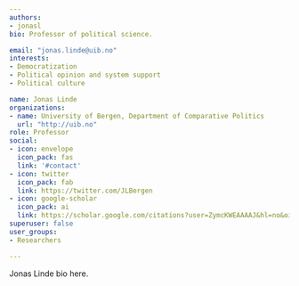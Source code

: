 ```yaml
---
authors:
- jonasl
bio: Professor of political science.

email: "jonas.linde@uib.no"
interests:
- Democratization
- Political opinion and system support
- Political culture

name: Jonas Linde
organizations:
- name: University of Bergen, Department of Comparative Politics
  url: "http://uib.no"
role: Professor
social:
- icon: envelope
  icon_pack: fas
  link: '#contact'
- icon: twitter
  icon_pack: fab
  link: https://twitter.com/JLBergen
- icon: google-scholar
  icon_pack: ai
  link: https://scholar.google.com/citations?user=ZymcKWEAAAAJ&hl=no&oi=ao
superuser: false
user_groups:
- Researchers

---
```


Jonas Linde bio here.